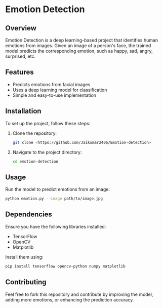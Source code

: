 # Emotion Detection

## Overview
Emotion Detection is a deep learning-based project that identifies human emotions from images. Given an image of a person's face, the trained model predicts the corresponding emotion, such as happy, sad, angry, surprised, etc.

## Features
- Predicts emotions from facial images
- Uses a deep learning model for classification
- Simple and easy-to-use implementation

## Installation
To set up the project, follow these steps:

1. Clone the repository:
   ```bash
   git clone <https://github.com/Jaikumar2406/Emotion-detection>
   ```
2. Navigate to the project directory:
   ```bash
   cd emotion-detection
   ```

## Usage
Run the model to predict emotions from an image:
```bash
python emotion.py --image path/to/image.jpg
```

## Dependencies
Ensure you have the following libraries installed:
- TensorFlow
- OpenCV
- Matplotlib

Install them using:
```bash
pip install tensorflow opencv-python numpy matplotlib
```

## Contributing
Feel free to fork this repository and contribute by improving the model, adding more emotions, or enhancing the prediction accuracy.
